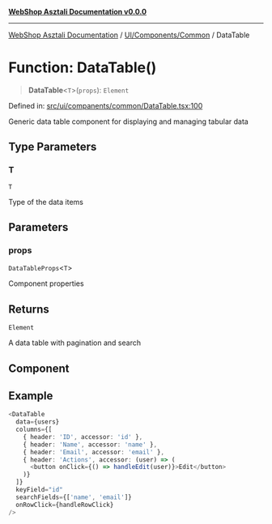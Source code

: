 [**WebShop Asztali Documentation v0.0.0**](../../../../README.md)

***

[WebShop Asztali Documentation](../../../../modules.md) / [UI/Components/Common](../README-1.md) / DataTable

# Function: DataTable()

> **DataTable**\<`T`\>(`props`): `Element`

Defined in: [src/ui/companents/common/DataTable.tsx:100](https://github.com/yourusername/webshop_asztali/blob/966ac422304bbbe6308f4e6c123a88355a82fe82/src/ui/companents/common/DataTable.tsx#L100)

Generic data table component for displaying and managing tabular data

## Type Parameters

### T

`T`

Type of the data items

## Parameters

### props

`DataTableProps`\<`T`\>

Component properties

## Returns

`Element`

A data table with pagination and search

## Component

## Example

```ts
<DataTable
  data={users}
  columns={[
    { header: 'ID', accessor: 'id' },
    { header: 'Name', accessor: 'name' },
    { header: 'Email', accessor: 'email' },
    { header: 'Actions', accessor: (user) => (
      <button onClick={() => handleEdit(user)}>Edit</button>
    )}
  ]}
  keyField="id"
  searchFields={['name', 'email']}
  onRowClick={handleRowClick}
/>
```
